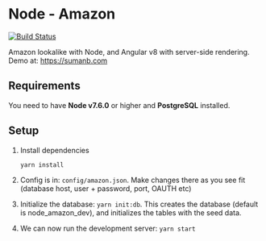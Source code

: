 # Node - Amazon
[![Build Status](https://travis-ci.org/sumanbh/node-amazon.svg?branch=master)](https://travis-ci.org/sumanbh/node-amazon)

Amazon lookalike with Node, and Angular v8 with server-side rendering. Demo at: https://sumanb.com

## Requirements
You need to have **Node v7.6.0** or higher and **PostgreSQL** installed.

## Setup
1. Install dependencies
    ```
    yarn install
    ```
    
2. Config is in: ``config/amazon.json``. Make changes there as you see fit (database host, user + password, port, OAUTH etc)
    
3. Initialize the database: ``yarn init:db``. This creates the database (default is node_amazon_dev), and initializes the tables with the seed data.

4. We can now run the development server: ```yarn start```
